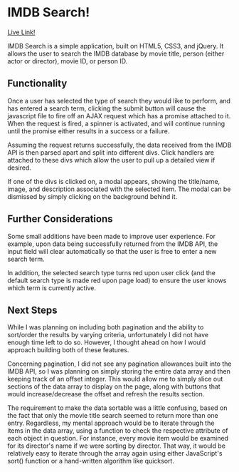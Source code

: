 # IMDB Search!
[Live Link!](https://kestralttr.github.io/codingchallenge082817/)

IMDB Search is a simple application, built on HTML5, CSS3, and jQuery.  It allows the user to search the IMDB database by movie title, person (either actor or director), movie ID, or person ID.

## Functionality

Once a user has selected the type of search they would like to perform, and has entered a search term, clicking the submit button will cause the javascript file to fire off an AJAX request which has a promise attached to it.  When the request is fired, a spinner is activated, and will continue running until the promise either results in a success or a failure.

Assuming the request returns successfully, the data received from the IMDB API is then parsed apart and split into different divs.  Click handlers are attached to these divs which allow the user to pull up a detailed view if desired.

If one of the divs is clicked on, a modal appears, showing the title/name, image, and description associated with the selected item.  The modal can be dismissed by simply clicking on the background behind it.

## Further Considerations

Some small additions have been made to improve user experience.  For example, upon data being successfully returned from the IMDB API, the input field will clear automatically so that the user is free to enter a new search term.

In addition, the selected search type turns red upon user click (and the default search type is made red upon page load) to ensure the user knows which term is currently active.

## Next Steps

While I was planning on including both pagination and the ability to sort/order the results by varying criteria, unfortunately I did not have enough time left to do so.  However, I thought ahead on how I would approach building both of these features.

Concerning pagination, I did not see any pagination allowances built into the IMDB API, so I was planning on simply storing the entire data array and then keeping track of an offset integer.  This would allow me to simply slice out sections of the data array to display on the page, along with buttons that would increase/decrease the offset and refresh the results section.

The requirement to make the data sortable was a little confusing, based on the fact that only the movie title search seemed to return more than one entry.  Regardless, my mental approach would be to iterate through the items in the data array, using a function to check the respective attribute of each object in question.  For instance, every movie item would be examined for its director's name if we were sorting by director.  That way, it would be relatively easy to iterate through the array again using either JavaScript's sort() function or a hand-written algorithm like quicksort.

